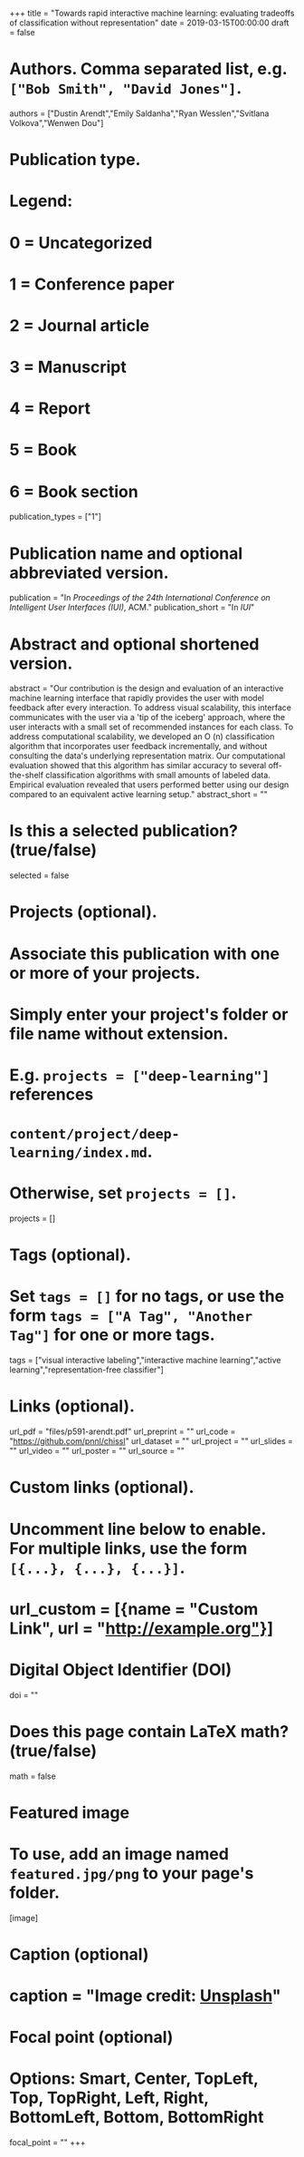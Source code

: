 +++
title = "Towards rapid interactive machine learning: evaluating tradeoffs of classification without representation"
date = 2019-03-15T00:00:00
draft = false

# Authors. Comma separated list, e.g. `["Bob Smith", "David Jones"]`.
authors = ["Dustin Arendt","Emily Saldanha","Ryan Wesslen","Svitlana Volkova","Wenwen Dou"]

# Publication type.
# Legend:
# 0 = Uncategorized
# 1 = Conference paper
# 2 = Journal article
# 3 = Manuscript
# 4 = Report
# 5 = Book
# 6 = Book section
publication_types = ["1"]

# Publication name and optional abbreviated version.
publication = "In *Proceedings of the 24th International Conference on Intelligent User Interfaces (IUI)*, ACM."
publication_short = "In *IUI*"

# Abstract and optional shortened version.
abstract = "Our contribution is the design and evaluation of an interactive machine learning interface that rapidly provides the user with model feedback after every interaction. To address visual scalability, this interface communicates with the user via a 'tip of the iceberg' approach, where the user interacts with a small set of recommended instances for each class. To address computational scalability, we developed an O (n) classification algorithm that incorporates user feedback incrementally, and without consulting the data's underlying representation matrix. Our computational evaluation showed that this algorithm has similar accuracy to several off-the-shelf classification algorithms with small amounts of labeled data. Empirical evaluation revealed that users performed better using our design compared to an equivalent active learning setup."
abstract_short = ""

# Is this a selected publication? (true/false)
selected = false

# Projects (optional).
#   Associate this publication with one or more of your projects.
#   Simply enter your project's folder or file name without extension.
#   E.g. `projects = ["deep-learning"]` references 
#   `content/project/deep-learning/index.md`.
#   Otherwise, set `projects = []`.
projects = []

# Tags (optional).
#   Set `tags = []` for no tags, or use the form `tags = ["A Tag", "Another Tag"]` for one or more tags.
tags = ["visual interactive labeling","interactive machine learning","active learning","representation-free classifier"]

# Links (optional).
url_pdf = "files/p591-arendt.pdf"
url_preprint = ""
url_code = "https://github.com/pnnl/chissl"
url_dataset = ""
url_project = ""
url_slides = ""
url_video = ""
url_poster = ""
url_source = ""

# Custom links (optional).
#   Uncomment line below to enable. For multiple links, use the form `[{...}, {...}, {...}]`.
# url_custom = [{name = "Custom Link", url = "http://example.org"}]

# Digital Object Identifier (DOI)
doi = ""

# Does this page contain LaTeX math? (true/false)
math = false

# Featured image
# To use, add an image named `featured.jpg/png` to your page's folder. 
[image]
  # Caption (optional)
  # caption = "Image credit: [**Unsplash**](https://unsplash.com/photos/jdD8gXaTZsc)"

  # Focal point (optional)
  # Options: Smart, Center, TopLeft, Top, TopRight, Left, Right, BottomLeft, Bottom, BottomRight
  focal_point = ""
+++